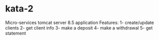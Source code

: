 # kata-2
Micro-services tomcat server 8.5 application
Features:
1- create/update clients
2- get client info
3- make a deposit
4- make a withdrawal
5- get statement
